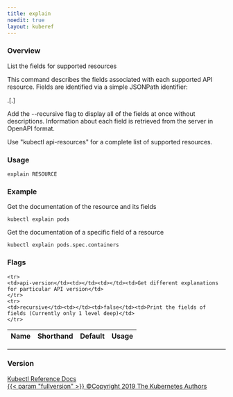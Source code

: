 ```yaml
---
title: explain
noedit: true
layout: kuberef
---
```


### Overview
List the fields for supported resources

 This command describes the fields associated with each supported API resource. Fields are identified via a simple JSONPath identifier:

  <type>.<fieldName>[.<fieldName>]
  
 Add the --recursive flag to display all of the fields at once without descriptions. Information about each field is retrieved from the server in OpenAPI format.

Use "kubectl api-resources" for a complete list of supported resources.

### Usage

`explain RESOURCE`


### Example

 Get the documentation of the resource and its fields

```shell
kubectl explain pods
```

 Get the documentation of a specific field of a resource

```shell
kubectl explain pods.spec.containers
```




### Flags

<div class="table-responsive"><table class="table table-bordered">
<thead class="thead-light">
<tr>
            <th>Name</th>
            <th>Shorthand</th>
            <th>Default</th>
            <th>Usage</th>
        </tr>
    </thead>
    <tbody>
    
    <tr>
    <td>api-version</td><td></td><td></td><td>Get different explanations for particular API version</td>
    </tr>
    <tr>
    <td>recursive</td><td></td><td>false</td><td>Print the fields of fields (Currently only 1 level deep)</td>
    </tr>
</tbody>
</table></div>




<hr>


### Version

<div class="kubectl-reference-copyright">

<a href="https://github.com/kubernetes/kubernetes">Kubectl Reference Docs  
{{< param "fullversion" >}}   &#xa9;Copyright 2019 The Kubernetes Authors</a>

</div>


